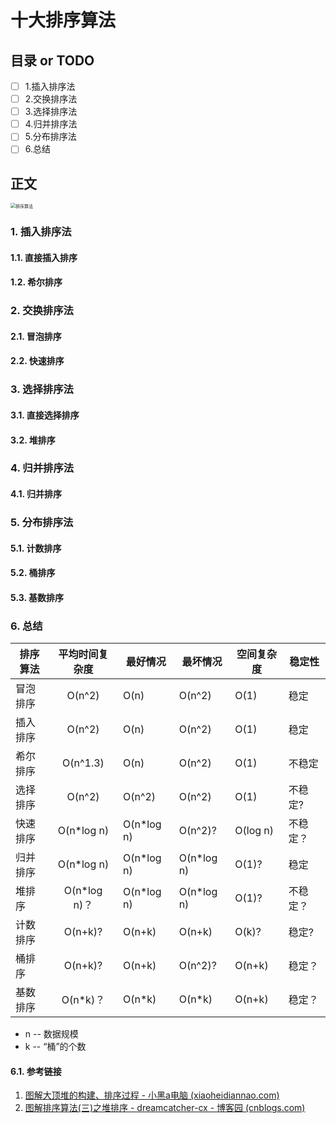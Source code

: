# 十大排序算法
## 目录 or TODO
- [ ] 1.插入排序法
- [ ] 2.交换排序法
- [ ] 3.选择排序法
- [ ] 4.归并排序法
- [ ] 5.分布排序法
- [ ] 6.总结
## 正文

<img src="https://images.961110.xyz/images/2021/09/27/1ec19b4d2c35fdf138c9c32e7b14c2bd.png" alt="排序算法" style="zoom: 50%;" />

### 1. 插入排序法

#### 1.1. 直接插入排序



#### 1.2. 希尔排序

### 2. 交换排序法

#### 2.1. 冒泡排序



#### 2.2. 快速排序

### 3. 选择排序法

#### 3.1. 直接选择排序



#### 3.2. 堆排序

### 4. 归并排序法

#### 4.1. 归并排序

### 5. 分布排序法

#### 5.1. 计数排序



#### 5.2. 桶排序



#### 5.3. 基数排序

### 6. 总结

| 排序算法 | 平均时间复杂度 | 最好情况   | 最坏情况   | 空间复杂度 | 稳定性   |
| -------- | :------------: | ---------- | ---------- | ---------- | -------- |
| 冒泡排序 |     O(n^2)     | O(n)       | O(n^2)     | O(1)       | 稳定     |
| 插入排序 |     O(n^2)     | O(n)       | O(n^2)     | O(1)       | 稳定     |
| 希尔排序 |    O(n^1.3)    | O(n)       | O(n^2)     | O(1)       | 不稳定   |
| 选择排序 |     O(n^2)     | O(n^2)     | O(n^2)     | O(1)       | 不稳定?  |
| 快速排序 |   O(n*log n)   | O(n*log n) | O(n^2)?    | O(log n)   | 不稳定？ |
| 归并排序 |   O(n*log n)   | O(n*log n) | O(n*log n) | O(1)?      | 稳定     |
| 堆排序   |  O(n*log n)？  | O(n*log n) | O(n*log n) | O(1)?      | 不稳定？ |
| 计数排序 |    O(n+k)?     | O(n+k)     | O(n+k)     | O(k)?      | 稳定?    |
| 桶排序   |    O(n+k)?     | O(n+k)     | O(n^2)?    | O(n+k)     | 稳定？   |
| 基数排序 |    O(n*k)？    | O(n*k)     | O(n*k)     | O(n+k)     | 稳定？   |

- n -- 数据规模
- k -- “桶”的个数

#### 6.1. 参考链接

1. [图解大顶堆的构建、排序过程 - 小黑a电脑 (xiaoheidiannao.com)](https://www.xiaoheidiannao.com/7436.html)
2. [图解排序算法(三)之堆排序 - dreamcatcher-cx - 博客园 (cnblogs.com)](https://www.cnblogs.com/chengxiao/p/6129630.html)